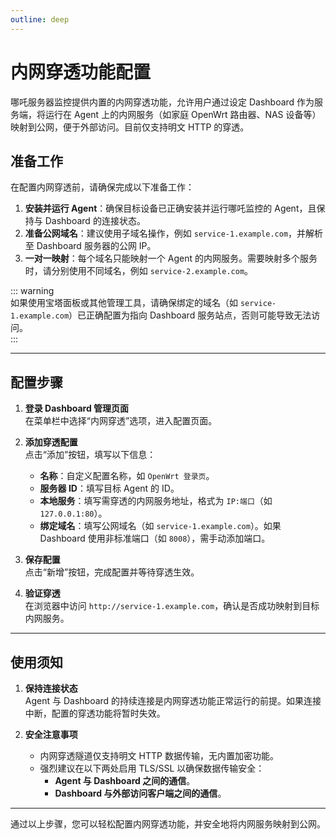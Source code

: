 ```yaml
---
outline: deep
---
```


# 内网穿透功能配置

哪吒服务器监控提供内置的内网穿透功能，允许用户通过设定 Dashboard 作为服务端，将运行在 Agent 上的内网服务（如家庭 OpenWrt 路由器、NAS 设备等）映射到公网，便于外部访问。目前仅支持明文 HTTP 的穿透。

## 准备工作

在配置内网穿透前，请确保完成以下准备工作：

1. **安装并运行 Agent**：确保目标设备已正确安装并运行哪吒监控的 Agent，且保持与 Dashboard 的连接状态。
2. **准备公网域名**：建议使用子域名操作，例如 `service-1.example.com`，并解析至 Dashboard 服务器的公网 IP。
3. **一对一映射**：每个域名只能映射一个 Agent 的内网服务。需要映射多个服务时，请分别使用不同域名，例如 `service-2.example.com`。

::: warning  
如果使用宝塔面板或其他管理工具，请确保绑定的域名（如 `service-1.example.com`）已正确配置为指向 Dashboard 服务站点，否则可能导致无法访问。  
:::

---

## 配置步骤

1. **登录 Dashboard 管理页面**  
   在菜单栏中选择“内网穿透”选项，进入配置页面。

2. **添加穿透配置**  
   点击“添加”按钮，填写以下信息：
   - **名称**：自定义配置名称，如 `OpenWrt 登录页`。
   - **服务器 ID**：填写目标 Agent 的 ID。
   - **本地服务**：填写需穿透的内网服务地址，格式为 `IP:端口`（如 `127.0.0.1:80`）。
   - **绑定域名**：填写公网域名（如 `service-1.example.com`）。如果 Dashboard 使用非标准端口（如 `8008`），需手动添加端口。

3. **保存配置**  
   点击“新增”按钮，完成配置并等待穿透生效。

4. **验证穿透**  
   在浏览器中访问 `http://service-1.example.com`，确认是否成功映射到目标内网服务。

---

## 使用须知

1. **保持连接状态**  
   Agent 与 Dashboard 的持续连接是内网穿透功能正常运行的前提。如果连接中断，配置的穿透功能将暂时失效。

2. **安全注意事项**  
   - 内网穿透隧道仅支持明文 HTTP 数据传输，无内置加密功能。  
   - 强烈建议在以下两处启用 TLS/SSL 以确保数据传输安全：
     - **Agent 与 Dashboard 之间的通信**。
     - **Dashboard 与外部访问客户端之间的通信**。

---

通过以上步骤，您可以轻松配置内网穿透功能，并安全地将内网服务映射到公网。
